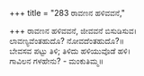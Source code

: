 +++
title = "283 ರಾವಣನ ಹಳಿವವನೆ,"

+++
ರಾವಣನ ಹಳಿವವನೆ, ಜೀವವನೆ ಬಿಸುಡಿಸುವ।  
ಲಾವಣ್ಯವೆಂತಹುದೊ? ನೋವದೆಂತಹುದೊ?॥  
ಬೇವಸವ ಪಟ್ಟು ತಿಳಿ; ತಿಳಿದು ಹಳಿಯುವೊಡೆ ಹಳಿ।  
ಗಾವಿಲನ ಗಳಹೇನು? - ಮಂಕುತಿಮ್ಮ॥  
